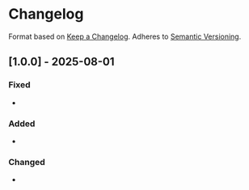 # Changelog
Format based on [Keep a Changelog](https://keepachangelog.com/en/1.0.0/). Adheres to [Semantic Versioning](https://semver.org/).
## [1.0.0] - 2025-08-01
### Fixed
-
### Added
-
### Changed
-